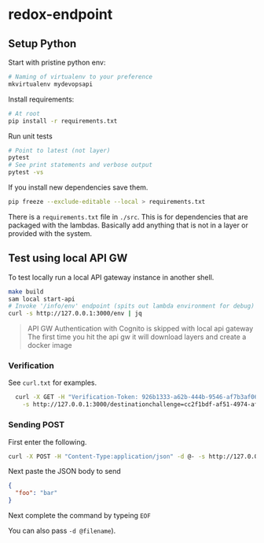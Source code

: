# redox-endpoint

## Setup Python

Start with pristine python env:

```bash
# Naming of virtualenv to your preference
mkvirtualenv mydevopsapi
```

Install requirements:

```bash
# At root
pip install -r requirements.txt
```

Run unit tests

```bash
# Point to latest (not layer)
pytest
# See print statements and verbose output
pytest -vs
```

If you install new dependencies save them.

```bash
pip freeze --exclude-editable --local > requirements.txt
```

There is a `requirements.txt` file in `./src`. This is for dependencies that are packaged with the lambdas. Basically add anything that is not in a layer or provided with the system.

## Test using local API GW

To test locally run a local API gateway instance in another shell.

```bash
make build
sam local start-api
# Invoke '/info/env' endpoint (spits out lambda environment for debug)
curl -s http://127.0.0.1:3000/env | jq
```

> API GW Authentication with Cognito is skipped with local api gateway
> The first time you hit the api gw it will download layers and create a docker image

### Verification

  See `curl.txt` for examples.

  ```bash
    curl -X GET -H "Verification-Token: 926b1333-a62b-444b-9546-af7b3af063d3" \
      -s http://127.0.0.1:3000/destinationchallenge=cc2f1bdf-af51-4974-af5c-f3af19d6526c
  ```

### Sending POST

  First enter the following.

  ```bash
  curl -X POST -H "Content-Type:application/json" -d @- -s http://127.0.0.1:3000/destination <<EOF
  ```

  Next paste the JSON body to send

  ```json
  {
    "foo": "bar"
  }
  ```

  Next complete the command by typeing `EOF`

  You can also pass `-d @filename`).
